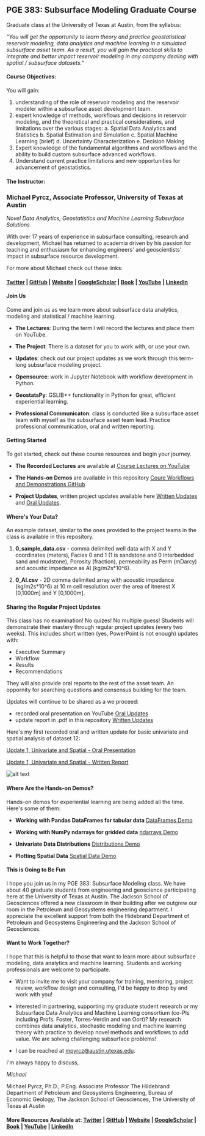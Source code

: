 
## PGE 383: Subsurface Modeling Graduate Course
Graduate class at the University of Texas at Austin, from the syllabus:

*“You will get the opportunity to learn theory and practice geostatistical reservoir modeling, data analytics and machine learning in a simulated subsurface asset team. As a result, you will gain the practical skills to integrate and better impact reservoir modeling in any company dealing with spatial / subsurface datasets.”*

#### Course Objectives:

You will gain:

1.	understanding of the role of reservoir modeling and the reservoir modeler within a subsurface asset development team.
2.	expert knowledge of methods, workflows and decisions in reservoir modeling, and the theoretical and practical considerations, and limitations over the various stages:
    a.	Spatial Data Analytics and Statistics
    b.	Spatial Estimation and Simulation
    c.	Spatial Machine Learning (brief)
    d.	Uncertainty Characterization
    e.	Decision Making 
3.	Expert knowledge of the fundamental algorithms and workflows and the ability to build custom subsurface advanced workflows.
4.	Understand current practice limitations and new opportunities for advancement of geostatistics.

#### The Instructor:

### Michael Pyrcz, Associate Professor, University of Texas at Austin 
*Novel Data Analytics, Geostatistics and Machine Learning Subsurface Solutions*

With over 17 years of experience in subsurface consulting, research and development, Michael has returned to academia driven by his passion for teaching and enthusiasm for enhancing engineers' and geoscientists' impact in subsurface resource development. 

For more about Michael check out these links:

#### [Twitter](https://twitter.com/geostatsguy) | [GitHub](https://github.com/GeostatsGuy) | [Website](http://michaelpyrcz.com) | [GoogleScholar](https://scholar.google.com/citations?user=QVZ20eQAAAAJ&hl=en&oi=ao) | [Book](https://www.amazon.com/Geostatistical-Reservoir-Modeling-Michael-Pyrcz/dp/0199731446) | [YouTube](https://www.youtube.com/channel/UCLqEr-xV-ceHdXXXrTId5ig)  | [LinkedIn](https://www.linkedin.com/in/michael-pyrcz-61a648a1)

#### Join Us

Come and join us as we learn more about subsurface data analytics, modeling and statistical / machine learning. 

* **The Lectures**: During the term I will record the lectures and place them on YouTube.

* **The Project**: There is a dataset for you to work with, or use your own.

* **Updates**: check out our project updates as we work through this term-long subsurface modeling project.

* **Opensource**: work in Jupyter Notebook with workflow development in Python.

* **GeostatsPy**: GSLIB++ functionality in Python for great, efficient experiential learning.

* **Professional Communicaton**: class is conducted like a subsurface asset team with myself as the subsurface asset team lead. Practice professional communication, oral and written reporting.

#### Getting Started

To get started, check out these course resources and begin your journey.

* **The Recorded Lectures** are available at [Course Lectures on YouTube](https://www.youtube.com/watch?v=0g1g3gtHYSE&list=PLG19vXLQHvSDUmEOmBoaxGbFAbvaLdfx4)

* **The Hands-on Demos** are available in this repository [Coure Workflows and Demonstrations GitHub](https://github.com/GeostatsGuy) 
 
* **Project Updates**, written project updates available here [Written Updates](https://github.com/GeostatsGuy/PGE383_SubsurfaceModeling/tree/master/Updates) and [Oral Updates](https://www.youtube.com/watch?v=0g1g3gtHYSE&list=PLG19vXLQHvSDUmEOmBoaxGbFAbvaLdfx4).   
 
#### Where's Your Data?

An example dataset, similar to the ones provided to the project teams in the class is available in this repository.

1. **0_sample_data.csv** - comma delimited well data with X and Y coordinates (meters), Facies 0 and 1 (1 is sandstone and 0 interbedded sand and mudstone), Porosity (fraction), permeability as Perm (mDarcy) and acoustic impedance as AI (kg/m2s*10^6). 

2. **0_AI.csv** - 2D comma delimited array with acoustic impedance (kg/m2s*10^6) at 10 m cell resolution over the area of itnerest X [0,1000m] and Y [0,1000m].

#### Sharing the Regular Project Updates

This class has no examination! No quizes! No multiple guess! Students will demonstrate their mastery through regular project updates (every two weeks). This includes short written (yes, PowerPoint is not enough) updates with:

* Executive Summary
* Workflow
* Results
* Recommendations

They will also provide oral reports to the rest of the asset team. An oppornity for searching questions and consensus building for the team.

Updates will continue to be shared as a we proceed:

* recorded oral presentation on YouTube [Oral Updates](https://www.youtube.com/watch?v=0g1g3gtHYSE&list=PLG19vXLQHvSDUmEOmBoaxGbFAbvaLdfx4)
* update report in .pdf in this repository [Written Updates](https://github.com/GeostatsGuy/PGE383_SubsurfaceModeling/tree/master/Updates)

Here's my first recorded oral and written update for basic univariate and spatial analysis of dataset 12:

[Update 1, Univariate and Spatial - Oral Presentation](https://www.youtube.com/watch?v=88DNs2PF4_Q)

[Update 1, Univariate and Spatial - Written Report](https://github.com/GeostatsGuy/PGE383_SubsurfaceModeling/blob/master/Updates/Update_1_Pyrcz.pdf)

![alt text](https://github.com/GeostatsGuy/PGE383_SubsurfaceModeling/blob/master/Updates/Update1_interpretation.JPG "Logo Title Text 1")

#### Where Are the Hands-on Demos?

Hands-on demos for experiential learning are being added all the time. Here's some of them:

* **Working with Pandas DataFrames for tabular data** [DataFrames Demo](https://github.com/GeostatsGuy/PythonNumericalDemos/blob/master/PythonDataBasics_DataFrame.ipynb)

* **Working with NumPy ndarrays for gridded data** [ndarrays Demo](https://github.com/GeostatsGuy/PythonNumericalDemos/blob/master/PythonDataBasics_ndarrays.ipynb)

* **Univariate Data Distributions** [Distributions Demo](https://github.com/GeostatsGuy/PythonNumericalDemos/blob/master/GeostatsPy_datadistributions.ipynb)

* **Plotting Spatial Data** [Spatial Data Demo](https://github.com/GeostatsGuy/PythonNumericalDemos/blob/master/GeostatsPy_plottingdata.ipynb)

#### This is Going to Be Fun

I hope you join us in my PGE 383: Subsurface Modeling class. We have about 40 graduate students from engineering and geoscience participating here at the University of Texas at Austin. The Jackson School of Geosciences offered a new classroom in their building after we outgrew our room in the Petroleum and Geosystems engineering department. I appreciate the excellent support from both the Hidebrand Department of Petroleum and Geosystems Engineering and the Jackson School of Geosciences.

#### Want to Work Together?

I hope that this is helpful to those that want to learn more about subsurface modeling, data analytics and machine learning. Students and working professionals are welcome to participate.

* Want to invite me to visit your company for training, mentoring, project review, workflow design and consulting, I'd be happy to drop by and work with you! 

* Interested in partnering, supporting my graduate student research or my Subsurface Data Analytics and Machine Learning consortium (co-PIs including Profs. Foster, Torres-Verdin and van Oort)? My research combines data analytics, stochastic modeling and machine learning theory with practice to develop novel methods and workflows to add value. We are solving challenging subsurface problems!

* I can be reached at mpyrcz@austin.utexas.edu.

I'm always happy to discuss,

*Michael*

Michael Pyrcz, Ph.D., P.Eng. Associate Professor The Hildebrand Department of Petroleum and Geosystems Engineering, Bureau of Economic Geology, The Jackson School of Geosciences, The University of Texas at Austin

#### More Resources Available at: [Twitter](https://twitter.com/geostatsguy) | [GitHub](https://github.com/GeostatsGuy) | [Website](http://michaelpyrcz.com) | [GoogleScholar](https://scholar.google.com/citations?user=QVZ20eQAAAAJ&hl=en&oi=ao) | [Book](https://www.amazon.com/Geostatistical-Reservoir-Modeling-Michael-Pyrcz/dp/0199731446) | [YouTube](https://www.youtube.com/channel/UCLqEr-xV-ceHdXXXrTId5ig)  | [LinkedIn](https://www.linkedin.com/in/michael-pyrcz-61a648a1)
